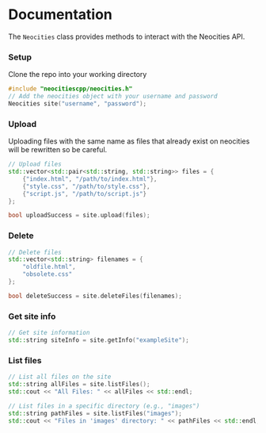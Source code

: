 Documentation
=============================

The `Neocities` class provides methods to interact with the Neocities API. 

### Setup

Clone the repo into your working directory

```cpp
#include "neocitiescpp/neocities.h"
// Add the neocities object with your username and password
Neocities site("username", "password");
```

### Upload

Uploading files with the same name as files that already exist on neocities will be rewritten so be careful.

```cpp
// Upload files
std::vector<std::pair<std::string, std::string>> files = {
    {"index.html", "/path/to/index.html"},
    {"style.css", "/path/to/style.css"},
    {"script.js", "/path/to/script.js"}
};

bool uploadSuccess = site.upload(files);
```

### Delete

```cpp
// Delete files
std::vector<std::string> filenames = {
    "oldfile.html",
    "obsolete.css"
};

bool deleteSuccess = site.deleteFiles(filenames);
```

### Get site info

```cpp
// Get site information
std::string siteInfo = site.getInfo("exampleSite");
```

### List files

```cpp
// List all files on the site
std::string allFiles = site.listFiles();
std::cout << "All Files: " << allFiles << std::endl;

// List files in a specific directory (e.g., "images")
std::string pathFiles = site.listFiles("images");
std::cout << "Files in 'images' directory: " << pathFiles << std::endl;
```
